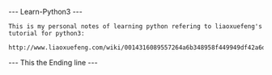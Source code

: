 
--- Learn-Python3 ---


	This is my personal notes of learning python refering to liaoxuefeng's tutorial for python3:

	http://www.liaoxuefeng.com/wiki/0014316089557264a6b348958f449949df42a6d3a2e542c000


--- This the Ending line ---

